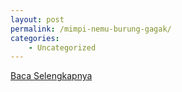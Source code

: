 ```yaml
---
layout: post
permalink: /mimpi-nemu-burung-gagak/
categories:
    - Uncategorized
---
```


[Baca Selengkapnya](/02)